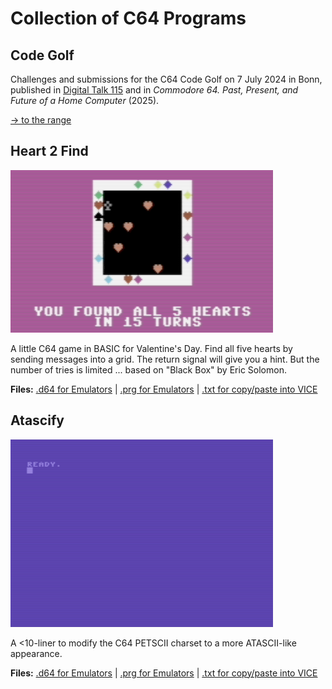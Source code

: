 # Collection of C64 Programs

## Code Golf

Challenges and submissions for the C64 Code Golf on 7 July 2024 in Bonn, published in [Digital Talk 115](https://digitaltalk.at/) and in *Commodore 64. Past, Present, and Future of a Home Computer* (2025).

[→ to the range](codegolf)

## Heart 2 Find

![Heart to Find](heart2find/heart2find.png)

A little C64 game in BASIC for Valentine's Day. Find all five hearts by sending messages into a grid. The return signal will give you a hint. But the number of tries is limited ... based on "Black Box" by Eric Solomon.

**Files:** [.d64 for Emulators](heart2find/heart2find.d64) | [.prg for Emulators](heart2find/heart2find.prg) | [.txt for copy/paste into VICE](heart2find/heart2find.txt)

## Atascify

![Atascify](atascify/atascify.png)

A <10-liner to modify the C64 PETSCII charset to a more ATASCII-like appearance.

**Files:** [.d64 for Emulators](atascify/atascify.d64) | [.prg for Emulators](atascify/atascify.prg) | [.txt for copy/paste into VICE](atascify/atascify.txt)
